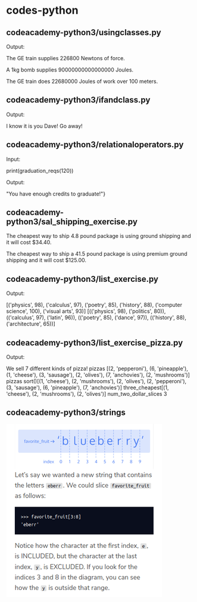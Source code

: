 # codes-python

## codeacademy-python3/usingclasses.py

Output: 

  The GE train supplies 226800 Newtons of force.

  A 1kg bomb supplies 90000000000000000 Joules.

  The GE train does 22680000 Joules of work over 100 meters.
  
## codeacademy-python3/ifandclass.py

Output: 

  I know it is you Dave! Go away!
  
## codeacademy-python3/relationaloperators.py

Input:

  print(graduation_reqs(120))

Output:

  "You have enough credits to graduate!"}

## codeacademy-python3/sal_shipping_exercise.py

The cheapest way to ship 4.8 pound package is using ground shipping and it will cost $34.40.

The cheapest way to ship a 41.5 pound package is using premium ground shipping and it will cost $125.00.


## codeacademy-python3/list_exercise.py

Output:

  [('physics', 98), ('calculus', 97), ('poetry', 85), ('history', 88), ('computer science', 100), ('visual arts', 93)]
[(('physics', 98), ('politics', 80)), (('calculus', 97), ('latin', 96)), (('poetry', 85), ('dance', 97)), (('history', 88), ('architecture', 65))]


## codeacademy-python3/list_exercise_pizza.py

Output:

  We sell 7 different kinds of pizza!
  pizzas [(2, 'pepperoni'), (6, 'pineapple'), (1, 'cheese'), (3, 'sausage'), (2, 'olives'), (7, 'anchovies'), (2, 'mushrooms')]
  pizzas sort()[(1, 'cheese'), (2, 'mushrooms'), (2, 'olives'), (2, 'pepperoni'), (3, 'sausage'), (6, 'pineapple'), (7, 'anchovies')]
  three_cheapest[(1, 'cheese'), (2, 'mushrooms'), (2, 'olives')]
  num_two_dollar_slices 3
  
 ## codeacademy-python3/strings
 
 ![Strings](https://github.com/ssaulrj/codes-python/blob/master/codeacademy-python3/strings.png)
  
